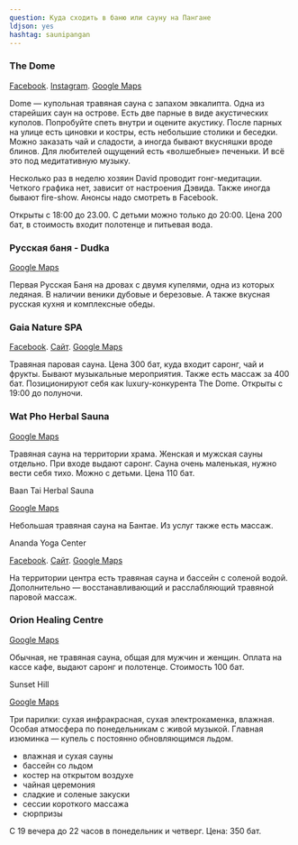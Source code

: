 ```yaml
---
question: Куда сходить в баню или сауну на Пангане
ldjson: yes
hashtag: saunipangan
---
```


### The Dome

[Facebook](https://www.facebook.com/saunakohphangan/). [Instagram](https://www.instagram.com/thedomephangan/). [Google Maps](https://goo.gl/maps/9BUcMNc49qREDEqj6)

Dome — купольная травяная сауна с запахом эвкалипта. Одна из старейших саун на острове. Есть две парные в виде акустических куполов. Попробуйте спеть внутри и оцените акустику. После парных на улице есть циновки и костры, есть небольшие столики и беседки. Можно заказать чай и сладости, а иногда бывают вкусняшки вроде блинов. Для любителей ощущений есть «волшебные» печеньки. И всё это под медитативную музыку.

Несколько раз в неделю хозяин David проводит гонг-медитации. Четкого графика нет, зависит от настроения Дэвида. Также иногда бывают fire-show. Анонсы надо смотреть в Facebook.

Открыты с 18:00 до 23.00. С детьми можно только до 20:00. Цена 200 бат, в стоимость входит полотенце и питьевая вода.

### Русская баня - Dudka

[Google Maps](https://www.google.ru/maps/place/Dudka+bar/@9.7684241,99.9606058,17z/data=!3m1!4b1!4m5!3m4!1s0x305501c38c01738b:0xe70c165fa34a5e12!8m2!3d9.7684241!4d99.9627998?shorturl=1)

Первая Русская Баня на дровах с двумя купелями, одна из которых ледяная.
В наличии веники дубовые и березовые. А также вкусная русская кухня и комплексные обеды.

### Gaia Nature SPA

[Facebook](https://www.facebook.com/gaiakohphangan). [Сайт](https://gaianaturespa.com/). [Google Maps](https://goo.gl/maps/anmrcC9qvZcTqPm89)

Травяная паровая сауна. Цена 300 бат, куда входит саронг, чай и фрукты. Бывают музыкальные мероприятия. Также есть массаж за 400 бат. Позиционируют себя как luxury-конкурента The Dome. Открыты с 19:00 до полуночи.

### Wat Pho Herbal Sauna

[Google Maps](https://goo.gl/maps/Z3gHdgXGTLNRQPaM7)

Травяная сауна на территории храма. Женская и мужская сауны отдельно. При входе выдают саронг. Сауна очень маленькая, нужно вести себя тихо. Можно с детьми. Цена 110 бат.

Baan Tai Herbal Sauna

[Google Maps](https://goo.gl/maps/BJtbYb9r5ewNNswc9)

Небольшая травяная сауна на Бантае. Из услуг также есть массаж.

Ananda Yoga Center

[Facebook](https://www.facebook.com/AnandaYogaDetox/). [Сайт](https://anandayogadetox.com/). [Google Maps](https://goo.gl/maps/Mz129dNcbxy4mMqe7)

На территории центра есть травяная сауна и бассейн с соленой водой. Дополнительно — восстанавливающий и расслабляющий травяной паровой массаж.

### Orion Healing Centre

[Google Maps](https://goo.gl/maps/9LJJUryXaN3uVXrM6)

Обычная, не травяная сауна, общая для мужчин и женщин. Оплата на кассе кафе, выдают саронг и полотенце. Стоимость 100 бат.

Sunset Hill

[Google Maps](https://goo.gl/maps/Ei1XDRkqUz1Z8ohp7)

Три парилки: сухая инфракрасная, сухая электрокаменка, влажная. Особая атмосфера по понедельникам с живой музыкой. Главная изюминка — купель с постоянно обновляющимся льдом.

* влажная и сухая сауны
* бассейн со льдом
* костер на открытом воздухе
* чайная церемония
* сладкие и соленые закуски
* сессии короткого массажа
* сюрпризы

 С 19 вечера до 22 часов в понедельник и четверг. Цена: 350 бат.
